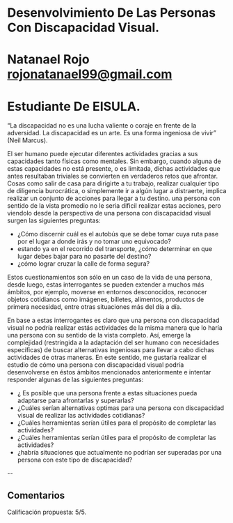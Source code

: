 # Desenvolvimiento De Las Personas Con Discapacidad Visual.
# Natanael Rojo <rojonatanael99@gmail.com>
# Estudiante De EISULA.

“La discapacidad no es una lucha valiente o coraje en frente de la adversidad. La discapacidad es un arte. Es una forma ingeniosa de vivir” (Neil Marcus).

El ser humano puede ejecutar diferentes actividades gracias a sus capacidades tanto físicas como mentales. Sin embargo, cuando alguna de estas capacidades no está presente, o es limitada, dichas actividades que antes resultaban triviales se convierten en verdaderos retos que afrontar. Cosas como salir de casa para dirigirte a tu trabajo, realizar cualquier tipo de diligencia burocrática, o simplemente ir a algún lugar a distraerte, implica realizar un conjunto de acciones para llegar a tu destino. una persona con sentido de la vista promedio no le seria dificil realizar estas acciones, pero viendolo desde la perspectiva de una persona con discapacidad visual surgen las siguientes preguntas:
* ¿Cómo discernir cuál es el autobús que se debe tomar cuya ruta pase por el lugar a donde irás y no tomar uno equivocado?
* estando ya en el recorrido del transporte, ¿cómo determinar en que lugar debes bajar para no pasarte del destino?
* ¿cómo lograr cruzar la calle de forma segura?

Estos cuestionamientos son sólo en un caso de la vida de una persona, desde luego, estas interrogantes se pueden extender a muchos más ámbitos, por ejemplo, moverse en entornos desconocidos, reconocer objetos cotidianos como imágenes, billetes, alimentos, productos de primera necesidad, entre otras situaciones más del día a día.

En base a estas interrogantes es claro que una persona con discapacidad visual no podría realizar estás actividades de la misma manera que lo haría una persona con su sentido de la vista completo. Así, emerge la complejidad (restringida a la adaptación del ser humano con necesidades específicas) de buscar alternativas ingeniosas para llevar a cabo dichas actividades de otras maneras. En este sentido, me gustaría realizar el estudio de cómo una persona con discapacidad visual podría desenvolverse en éstos ámbitos mencionados anteriormente e intentar responder algunas de las siguientes preguntas:
* ¿ Es posible que una persona frente a estas situaciones pueda adaptarse para afrontarlas y superarlas?
* ¿Cuáles serían alternativas optimas para una persona con discapacidad visual de realizar las actividades cotidianas?
* ¿Cuáles herramientas serían útiles para el propósito de completar las actividades?
* ¿Cuáles herramientas serían útiles para el propósito de completar las actividades?
* ¿habría situaciones que actualmente no podrían ser superadas por una persona con este tipo de discapacidad?

--

## Comentarios

Calificación propuesta: 5/5. 
